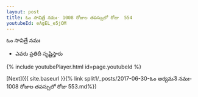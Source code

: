 ```yaml
---
layout: post
title: ఓం సావిత్రే నమః- 1008 రోజుల తపస్సులో రోజు  554
youtubeId: eAgEL_e5jOM
---
```

 
 
 ఓం సావిత్రే నమః  
 
 -  ఎవరు ప్రతిదీ సృష్టిస్తారు 
 
  
 
  
 
 
 
 
 
 


{% include youtubePlayer.html id=page.youtubeId %}
 
[Next]({{ site.baseurl }}{% link  split1/_posts/2017-06-30-ఓం ఆర్యమనే నమః- 1008 రోజుల తపస్సులో రోజు  553.md%})
 
